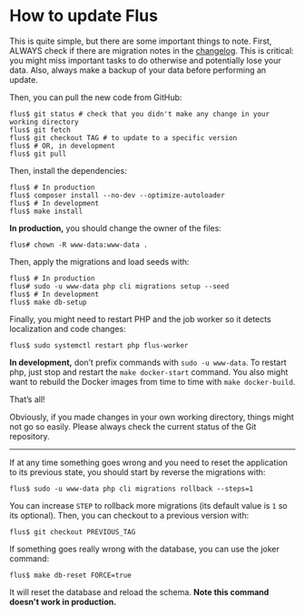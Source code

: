 # How to update Flus

This is quite simple, but there are some important things to note. First,
ALWAYS check if there are migration notes in the [changelog](/CHANGELOG.md).
This is critical: you might miss important tasks to do otherwise and
potentially lose your data. Also, always make a backup of your data before
performing an update.

Then, you can pull the new code from GitHub:

```console
flus$ git status # check that you didn't make any change in your working directory
flus$ git fetch
flus$ git checkout TAG # to update to a specific version
flus$ # OR, in development
flus$ git pull
```

Then, install the dependencies:

```console
flus$ # In production
flus$ composer install --no-dev --optimize-autoloader
flus$ # In development
flus$ make install
```

**In production,** you should change the owner of the files:

```console
flus# chown -R www-data:www-data .
```

Then, apply the migrations and load seeds with:

```console
flus$ # In production
flus# sudo -u www-data php cli migrations setup --seed
flus$ # In development
flus$ make db-setup
```

Finally, you might need to restart PHP and the job worker so it detects
localization and code changes:

```console
flus$ sudo systemctl restart php flus-worker
```

**In development,** don’t prefix commands with `sudo -u www-data`. To restart
php, just stop and restart the `make docker-start` command. You also might want
to rebuild the Docker images from time to time with `make docker-build`.

That’s all!

Obviously, if you made changes in your own working directory, things might not
go so easily. Please always check the current status of the Git repository.

---

If at any time something goes wrong and you need to reset the application to
its previous state, you should start by reverse the migrations with:

```console
flus$ sudo -u www-data php cli migrations rollback --steps=1
```

You can increase `STEP` to rollback more migrations (its default value is `1`
so its optional). Then, you can checkout to a previous version with:

```console
flus$ git checkout PREVIOUS_TAG
```

If something goes really wrong with the database, you can use the joker command:

```console
flus$ make db-reset FORCE=true
```

It will reset the database and reload the schema. **Note this command doesn't
work in production.**
